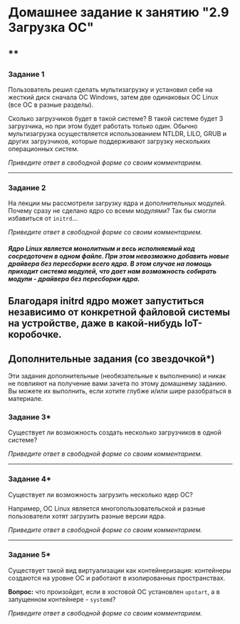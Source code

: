 # Домашнее задание к занятию "2.9 Загрузка ОС"

**
---

### Задание 1

Пользователь решил сделать мультизагрузку и установил себе на жесткий диск сначала ОС Windows, затем две одинаковых ОС Linux (все ОС в разные разделы).

Сколько загрузчиков будет в такой системе?
В такой системе будет 3 загрузчика, но при этом будет работать только один. 
Обычно мультизагрузка осуществляется использованием NTLDR, LILO, GRUB и других загрузчиков, которые поддерживают загрузку нескольких операционных систем.

*Приведите ответ в свободной форме со своим комментарием.*

---

### Задание 2

На лекции мы рассмотрели загрузку ядра и дополнительных модулей. Почему сразу не сделано ядро со всеми модулями? Так бы смогли избавиться от `initrd`...

*Приведите ответ в свободной форме со своим комментарием.*

##### Ядро Linux является монолитным и весь исполняемый код сосредоточен в одном файле. При этом невозможно добавить новые драйвера без пересборки всего ядра. В этом случае на помощь приходит система модулей, что дает нам возможность собирать модули - драйвера без пересборки ядра.  
Благодаря initrd ядро может запуститься независимо от конкретной файловой системы на устройстве, даже в какой-нибудь IoT-коробочке.
---

## Дополнительные задания (со звездочкой*)
Эти задания дополнительные (необязательные к выполнению) и никак не повлияют на получение вами зачета по этому домашнему заданию. Вы можете их выполнить, если хотите глубже и/или шире разобраться в материале.

### Задание 3*

Существует ли возможность создать несколько загрузчиков в одной системе?

*Приведите ответ в свободной форме со своим комментарием.*

---

### Задание 4*

Существует ли возможность загрузить несколько ядер ОС?

Например, ОС Linux является многопользовательской и разные пользователи хотят загрузить разные версии ядра.

*Приведите ответ в свободной форме со своим комментарием.*

------

### Задание 5*

Существует такой вид виртуализации как контейнеризация: контейнеры создаются на уровне ОС и работают в изолированных пространствах.

**Вопрос:** что произойдет, если в хостовой ОС установлен `upstart`, а в запущенном контейнере - `systemd`?

*Приведите ответ в свободной форме со своим комментарием.*

